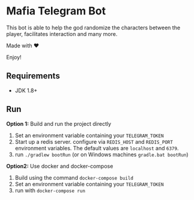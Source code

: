 # Mafia Telegram Bot
This bot is able to help the god randomize the characters between the player, facilitates interaction and many more.

Made with ♥

Enjoy!


## Requirements
- JDK 1.8+


## Run

**Option 1:** Build and run the project directly

1. Set an environment variable containing your `TELEGRAM_TOKEN`
2. Start up a redis server. configure via `REDIS_HOST` and `REDIS_PORT` environment variables.
   The default values are `localhost` and `6379`.
3. run `./gradlew bootRun` (or on Windows machines `gradle.bat bootRun`)

**Option2:** Use docker and docker-compose

1. Build using the command `docker-compose build`
2. Set an environment variable containing your `TELEGRAM_TOKEN`
3. run with `docker-compose run`
